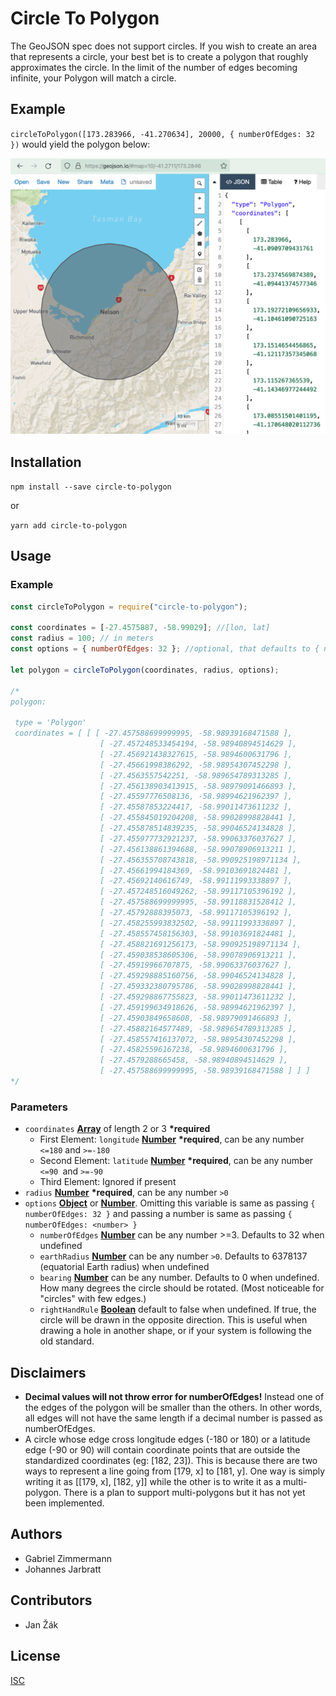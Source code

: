 # Circle To Polygon

The GeoJSON spec does not support circles. If you wish to create an area that represents a circle, your best bet is to create a polygon that roughly approximates the circle. In the limit of the number of edges becoming infinite, your Polygon will match a circle.

## Example

`circleToPolygon([173.283966, -41.270634], 20000, { numberOfEdges: 32 })` would yield the polygon below:

![Example of a polygon with 20000 meter radius, 32 edges and center in 173.283966,-41.270634 (lon,lat)](example.png "Example circle (20km radius with 32 edges)")

## Installation

`npm install --save circle-to-polygon`

or

`yarn add circle-to-polygon`

## Usage

### Example

```javascript
const circleToPolygon = require("circle-to-polygon");

const coordinates = [-27.4575887, -58.99029]; //[lon, lat]
const radius = 100; // in meters
const options = { numberOfEdges: 32 }; //optional, that defaults to { numberOfEdges: 32 }

let polygon = circleToPolygon(coordinates, radius, options);

/*
polygon:
 
 type = 'Polygon'
 coordinates = [ [ [ -27.457588699999995, -58.98939168471588 ],
                    [ -27.457248533454194, -58.98940894514629 ],
                    [ -27.456921438327615, -58.9894600631796 ],
                    [ -27.45661998386292, -58.98954307452298 ],
                    [ -27.4563557542251, -58.989654789313285 ],
                    [ -27.456138903413915, -58.98979091466893 ],
                    [ -27.45597776508136, -58.98994621962397 ],
                    [ -27.45587853224417, -58.99011473611232 ],
                    [ -27.455845019204208, -58.99028998828441 ],
                    [ -27.455878514839235, -58.99046524134828 ],
                    [ -27.455977732921237, -58.99063376037627 ],
                    [ -27.456138861394688, -58.99078906913211 ],
                    [ -27.456355708743818, -58.990925198971134 ],
                    [ -27.45661994184369, -58.99103691824481 ],
                    [ -27.45692140616749, -58.99111993338897 ],
                    [ -27.457248516049262, -58.99117105396192 ],
                    [ -27.457588699999995, -58.99118831528412 ],
                    [ -27.45792888395073, -58.99117105396192 ],
                    [ -27.458255993832502, -58.99111993338897 ],
                    [ -27.458557458156303, -58.99103691824481 ],
                    [ -27.458821691256173, -58.990925198971134 ],
                    [ -27.459038538605306, -58.99078906913211 ],
                    [ -27.45919966707875, -58.99063376037627 ],
                    [ -27.459298885160756, -58.99046524134828 ],
                    [ -27.459332380795786, -58.99028998828441 ],
                    [ -27.459298867755823, -58.99011473611232 ],
                    [ -27.459199634918626, -58.98994621962397 ],
                    [ -27.45903849658608, -58.98979091466893 ],
                    [ -27.45882164577489, -58.989654789313285 ],
                    [ -27.458557416137072, -58.98954307452298 ],
                    [ -27.45825596167238, -58.9894600631796 ],
                    [ -27.4579288665458, -58.98940894514629 ],
                    [ -27.457588699999995, -58.98939168471588 ] ] ]
*/
```

### Parameters

- `coordinates` **[Array][arraydef]** of length 2 or 3 **\*required**
  - First Element: `longitude` **[Number][numberdef]** **\*required**, can be any number `<=180` and `>=-180`
  - Second Element: `latitude` **[Number][numberdef]** **\*required**, can be any number `<=90 `and `>=-90`
  - Third Element: Ignored if present
- `radius` **[Number][numberdef]** **\*required**, can be any number `>0`
- `options` **[Object][objectdef]** or **[Number][numberdef]**. Omitting this variable is same as passing `{ numberOfEdges: 32 }` and passing a number is same as passing `{ numberOfEdges: <number> }`
  - `numberOfEdges` **[Number][numberdef]** can be any number >=3. Defaults to 32 when undefined
  - `earthRadius` **[Number][numberdef]** can be any number `>0`. Defaults to 6378137 (equatorial Earth radius) when undefined
  - `bearing` **[Number][numberdef]** can be any number. Defaults to 0 when undefined. How many degrees the circle should be rotated. (Most noticeable for "circles" with few edges.)
  - `rightHandRule` **[Boolean][booldef]** default to false when undefined. If true, the circle will be drawn in the opposite direction. This is useful when drawing a hole in another shape, or if your system is following the old standard.

## Disclaimers

- **Decimal values will not throw error for numberOfEdges!** Instead one of the edges of the polygon will be smaller than the others. In other words, all edges will not have the same length if a decimal number is passed as numberOfEdges.
- A circle whose edge cross longitude edges (-180 or 180) or a latitude edge (-90 or 90) will contain coordinate points that are outside the standardized coordinates (eg: [182, 23]). This is because there are two ways to represent a line going from [179, x] to [181, y]. One way is simply writing it as [[179, x], [182, y]] while the other is to write it as a multi-polygon. There is a plan to support multi-polygons but it has not yet been implemented.

## Authors

- Gabriel Zimmermann
- Johannes Jarbratt

## Contributors

- Jan Žák

## License

[ISC](./LICENSE.txt)

[arraydef]: https://developer.mozilla.org/docs/Web/JavaScript/Reference/Global_Objects/Array
[booldef]: https://developer.mozilla.org/docs/Web/JavaScript/Reference/Global_Objects/Boolean
[numberdef]: https://developer.mozilla.org/docs/Web/JavaScript/Reference/Global_Objects/Number
[objectdef]: https://developer.mozilla.org/docs/Web/JavaScript/Reference/Global_Objects/Object
